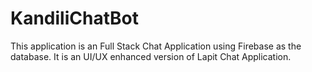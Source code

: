 # KandiliChatBot

This application is an Full Stack Chat Application using Firebase as the database.
It is an UI/UX enhanced version of Lapit Chat Application.
